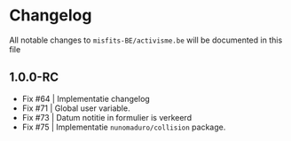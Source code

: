 # Changelog

All notable changes to `misfits-BE/activisme.be` will be documented in this file

## 1.0.0-RC

- Fix #64 | Implementatie changelog
- Fix #71 | Global user variable.
- Fix #73 | Datum notitie in formulier is verkeerd
- Fix #75 | Implementatie `nunomaduro/collision` package.
